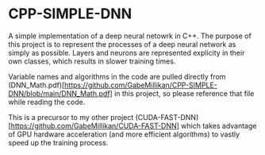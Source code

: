 # CPP-SIMPLE-DNN
A simple implementation of a deep neural netowrk in C++. The purpose of this project is to represent the processes of a deep neural network as simply as possible. Layers and neurons are represented explicity in their own classes, which results in slower training times. 

Variable names and algorithms in the code are pulled directly from (DNN_Math.pdf)[https://github.com/GabeMillikan/CPP-SIMPLE-DNN/blob/main/DNN_Math.pdf] in this project, so please reference that file while reading the code.

This is a precursor to my other project (CUDA-FAST-DNN)[https://github.com/GabeMillikan/CUDA-FAST-DNN] which takes advantage of GPU hardware acceleration (and more efficient algorithms) to vastly speed up the training process.
